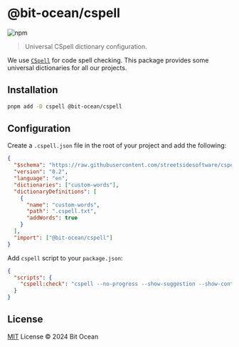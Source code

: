 # @bit-ocean/cspell

![npm](https://img.shields.io/npm/v/@bit-ocean/cspell?logo=npm&label=cspell)

> Universal CSpell dictionary configuration.

We use [`CSpell`](https://cspell.org/) for code spell checking. This package provides some universal dictionaries for all our projects.

## Installation

```bash
pnpm add -D cspell @bit-ocean/cspell
```

## Configuration

Create a `.cspell.json` file in the root of your project and add the following:

```json
{
  "$schema": "https://raw.githubusercontent.com/streetsidesoftware/cspell/main/cspell.schema.json",
  "version": "0.2",
  "language": "en",
  "dictionaries": ["custom-words"],
  "dictionaryDefinitions": [
    {
      "name": "custom-words",
      "path": ".cspell.txt",
      "addWords": true
    }
  ],
  "import": ["@bit-ocean/cspell"]
}
```

Add `cspell` script to your `package.json`:

```json
{
  "scripts": {
    "cspell:check": "cspell --no-progress --show-suggestion --show-context --cache **"
  }
}
```

## License

[MIT](/LICENSE) License &copy; 2024 Bit Ocean
